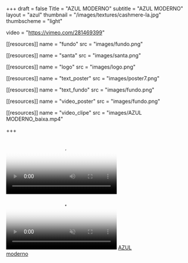 +++
draft = false
Title = "AZUL MODERNO"
subtitle = "AZUL MODERNO"
layout = "azul"
thumbnail = "/images/textures/cashmere-la.jpg"
thumbscheme = "light"

video = "https://vimeo.com/281469399"

[[resources]]
  name = "fundo"
  src = "images/fundo.png"

[[resources]]
  name = "santa"
  src = "images/santa.png"

[[resources]]
  name = "logo"
  src = "images/logo.png"

[[resources]]
  name = "text_poster"
  src = "images/poster7.png"

[[resources]]
  name = "text_fundo"
  src = "images/fundo.png"

[[resources]]
  name = "video_poster"
  src = "images/fundo.png"

[[resources]]
  name = "video_clipe"
  src = "images/AZUL MODERNO_baixa.mp4"

+++


<div class="theater">
    <div id="screen" class="screen hidden">
        <video preload  poster='{{% resource_path path="video_poster" %}}'>
            <source src='{{% resource_path path="video_clipe" %}}' />
	    </video>
    </div>
    <div id="poster" class="spotlight">
        <video autoplay playsinline muted loop preload
        onloadeddata="document.dispatchEvent(new Event('posterPreloaded'))"  poster='{{% resource_path path="text_poster" %}}'>
            <source src="https://s3-us-west-2.amazonaws.com/s.cdpn.io/4273/ocean-small.webm"/>
            <source src="http://thenewcode.com/assets/videos/ocean-small.mp4" />
	    </video>
        <a href="#play" class="logo">AZUL<br/>moderno</a>
    </div>

</div>